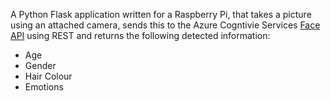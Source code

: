 A Python Flask application written for a Raspberry Pi, that takes a picture using an attached camera, sends this to the Azure Cogntivie Services [Face API](https://docs.microsoft.com/en-gb/azure/cognitive-services/face/) using REST and returns the following detected information:
- Age
- Gender
- Hair Colour
- Emotions
